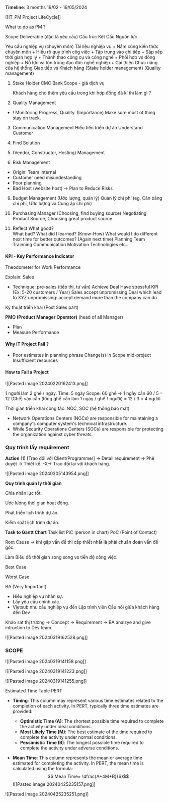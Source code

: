 **Timeline**: 3 months
19/02 - 19/05/2024

[[IT_PM Project LifeCycle]]


What to do as PM ?

Scope
Deliverable (đặc tả yêu cầu)
Cấu trúc
Kết Cấu
Nguồn lực

Yêu cầu nghiệp vụ (chuyên môn)
	Tài liệu nghiệp vụ
		+ Nắm cũng kiến thức chuyên môn
		+ Hiểu rõ quy trình côg việc
		+ Tập trung vào chi tiếp
		+ Sắp xếp thời gian hợp lý
		+ Thành thạo công cụ và công nghê
		+ Phối hợp vs đồng nghiệp
		+ Nỗ lực và tôn trọng đạo đức nghề nghiệp
		+ Cải thiện
	Chức năng của hệ thống
Giao tiếp vs Khách hàng 
	(Stake holder management)
	(Quality management)

1) Stake Holder
	CMC
	Bank
	Scope - giá dịch vụ

	Khách hàng cho thêm yêu cầu trong khi hợp đồng đã kí thì làm gì ?

2) Quality Management
+ ! Monitoring Progress, Quality. (Importance)
	Make sure most of thing stay on track.

3) Communication Management
	Hiểu tiến triển dự án
	Understand Customer

4) Find Solution

5) (Vendor, Constructor, Hosting) Management

6) Risk Management
+ Origin: Team Internal 
+ Customer need misundestanding
+ Poor planning
+ Bad Host (website host)
-> Plan to Reduce Risks

9) Budget Management (Ước lượng, quản lý)
	Quản lý chi phí (eg. Cân bằng chi phí, Ước lượng và Cung ấp chi phí)

10) Purchasing Manager (Choosing, find buying source)
	Negotiating Product Source, Choosing great product source. 

11) Reflect 
What good?  
What bad? 
What did I learned? (Know-How)
What would I do different next time for better outcomes? (Again next time)
	Planning
	Team Trainning
	Communication
	Motivation
	Technologies
	etc..


#### **KPI - Key Performance Indicator** 
Theodometer for Work Performance

Explain:
Sales
+ Technique: pre-sales (tiếp thị, tư vấn)
	Achieve Deal
Have stressful KPI (Ex: 5-20 customers / Year)
	Sales accept unpromissing Deal which lead to XYZ 
		unpromissing: accept demand more than the company can do 

Kỹ thuật triển khai (Post Sales part) 

**PMO (Product Manager Operator)** (head of all Manager)
+ Plan
+ Measure Performance 


#### Why IT Project Fail ?
+ Poor estimates in planning phrase
	Change(s) in Scope mid-project
	Insufficient resources
#### How to Fail a Project
![[Pasted image 20240220162413.png]]


1 người làm 3 ghế / ngày.
Time: 5 ngày
Scope: 60 ghế
-> 1 ngày cần 60 / 5 = 12 (Ghế)
vậy cần (tổng ghế cần làm 1 ngày / ghế 1 người) = 12 / 3 = 4 người 

Thời gian triển khai công tác:
NOC, SOC (hệ thống bảo mật)
+ Network Operations Centers (NOCs) are responsible for maintaining a company's computer system's technical infrastructure.
+ While Security Operations Centers (SOCs) are responsible for protecting the organization against cyber threats.

### **Quy trình lấy requirement**
**Action**
(1) [Trao đổi với Client/Programmer] -> Detail requirement
-> Phê duyệt -> Thiết kế.
				 -X-> Trao đổi lại với khách hàng. 

![[Pasted image 20240305143954.png]]

**Quy trình quản lý thời gian**

Chia nhân lực tốt. 

Ước lượng thời gian hoạt động.

Phát triển lịch trình dự án. 

Kiểm soát lịch trình dự án.

**Task to Gantt Chart**
Task list
PiC (person in chart)
PoC (Point of Contact)

Root Cause -> khi gặp vấn đề thì cấp thiết nhất là phải chuẩn đoán vấn đề gốc.

Làm Biểu đồ thời gian song song vs tiến độ công việc.


Best Case
	
Worst Case


BA (Very Important)
- Hiểu nghiệp vụ nhân sự.
- Lấy yêu cầu chính xác.
- Vietsub nhu cầu nghiệp vụ đến Lập trình viên
	Cầu nối giữa khách hàng đến Dev

Khảo sát thị trường -> Concept -> Requirement -> BA analzye and give intruction to Dev team.

![[Pasted image 20240319162528.png]]
### SCOPE
![[Pasted image 20240319141158.png]]

![[Pasted image 20240319141223.png]]

![[Pasted image 20240319141255.png]]

Estimated Time Table PERT 

- **Timing**: This column may represent various time estimates related to the completion of each activity. In PERT, typically three time estimates are provided:
    
    - **Optimistic Time (A)**: The shortest possible time required to complete the activity under ideal conditions.
    - **Most Likely Time (M)**: The best estimate of the time required to complete the activity under normal conditions.
    - **Pessimistic Time (B)**: The longest possible time required to complete the activity under adverse conditions.
- **Mean Time**: This column represents the mean or average time estimated for completing the activity. In PERT, the mean time is calculated using the formula: 
$$
Mean Time= \dfrac{A+4M+B}{6}​
$$
![[Pasted image 20240425235157.png]]


![[Pasted image 20240425235251.png]]

